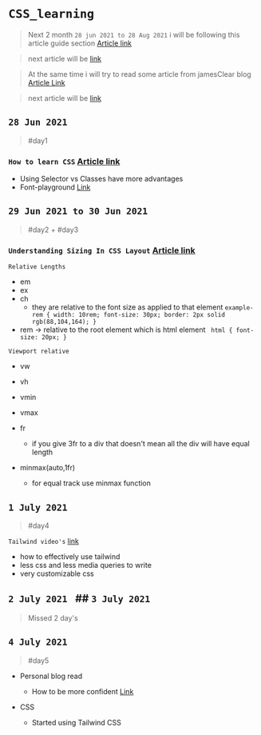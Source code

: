 # `CSS_learning`

> Next 2 month `28 jun 2021 to 28 Aug 2021` i will be following this article guide section [Article link](https://www.smashingmagazine.com/2018/05/guide-css-layout/)

> next article will be [link](https://www.smashingmagazine.com/2018/05/guide-css-layout/https://jamesclear.com/articles)

> At the same time i will try to read some article from jamesClear blog [Article Link](https://jamesclear.com/articles)

> next article will be [link](https://jamesclear.com/articles)

## `28 Jun 2021`

> #day1

### `How to learn CSS` [Article link](https://www.smashingmagazine.com/2019/01/how-to-learn-css/)

- Using Selector vs Classes have more advantages
- Font-playground [Link](https://play.typedetail.com/)

## `29 Jun 2021 to 30 Jun 2021`

> #day2 + #day3

### `Understanding Sizing In CSS Layout` [Article link](https://www.smashingmagazine.com/2018/01/understanding-sizing-css-layout/)

`Relative Lengths`

- em
- ex
- ch
  - they are relative to the font size as applied to that element `example-rem { width: 10rem; font-size: 30px; border: 2px solid rgb(88,104,164); }`
- rem -> relative to the root element which is html element
  ` html { font-size: 20px; }`

`Viewport relative`

- vw
- vh
- vmin
- vmax

- fr
  - if you give 3fr to a div that doesn't mean all the div will have equal length
- minmax(auto,1fr)
  - for equal track use minmax function

## `1 July 2021`

> #day4

`Tailwind video's` [link](https://www.youtube.com/watch?v=elgqxmdVms8&list=PL5f_mz_zU5eXWYDXHUDOLBE0scnuJofO0)

- how to effectively use tailwind
- less css and less media queries to write
- very customizable css

## `2 July 2021 ` ## `3 July 2021`

> Missed 2 day's

## `4 July 2021`

> #day5

- Personal blog read

  - How to be more confident [Link](https://jamesclear.com/kasparov-confidence)

- CSS
  - Started using Tailwind CSS

